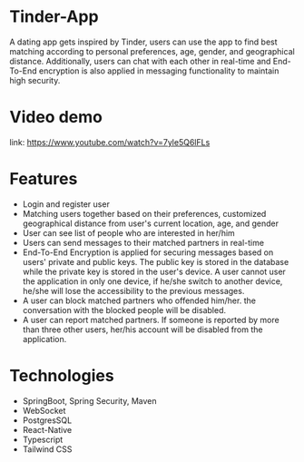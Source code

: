 # Tinder-App
A dating app gets inspired by Tinder, users can use the app to find best matching according to personal preferences, age, gender, and geographical distance. Additionally, users can chat with each other in real-time and End-To-End encryption is also applied in messaging functionality to maintain high security.

# Video demo
link: https://www.youtube.com/watch?v=7yle5Q6lFLs

# Features
- Login and register user
- Matching users together based on their preferences, customized geographical distance from user's current location, age, and gender
- User can see list of people who are interested in her/him
- Users can send messages to their matched partners in real-time
- End-To-End Encryption is applied for securing messages based on users' private and public keys. The public key is stored in the database while the private key is stored in the user's device. A user cannot user the application in only one device, if he/she switch to another device, he/she will lose the accessibility to the previous messages.
- A user can block matched partners who offended him/her. the conversation with the blocked people will be disabled.
- A user can report matched partners. If someone is reported by more than three other users, her/his account will be disabled from the application.

# Technologies
- SpringBoot, Spring Security, Maven
- WebSocket
- PostgresSQL
- React-Native
- Typescript
- Tailwind CSS
